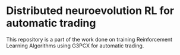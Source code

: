 # Distributed neuroevolution RL for automatic trading 
This repository is a part of the work done on training Reinforcement Learning Algorithms using G3PCX for automatic trading.
